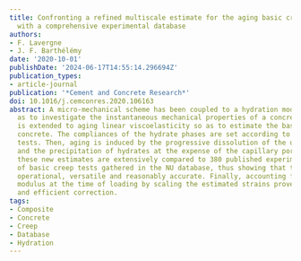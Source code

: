 ```yaml
---
title: Confronting a refined multiscale estimate for the aging basic creep of concrete
  with a comprehensive experimental database
authors:
- F. Lavergne
- J. F. Barthélémy
date: '2020-10-01'
publishDate: '2024-06-17T14:55:14.296694Z'
publication_types:
- article-journal
publication: '*Cement and Concrete Research*'
doi: 10.1016/j.cemconres.2020.106163
abstract: A micro-mechanical scheme has been coupled to a hydration model in [1] so
  as to investigate the instantaneous mechanical properties of a concrete. That scheme
  is extended to aging linear viscoelasticity so as to estimate the basic creep of
  concrete. The compliances of the hydrate phases are set according to existing nanoindentation
  tests. Then, aging is induced by the progressive dissolution of the unhydrated particles
  and the precipitation of hydrates at the expense of the capillary porosity. Eventually,
  these new estimates are extensively compared to 380 published experimental results
  of basic creep tests gathered in the NU database, thus showing that the method is
  operational, versatile and reasonably accurate. Finally, accounting for the Young
  modulus at the time of loading by scaling the estimated strains proved a justified
  and efficient correction.
tags:
- Composite
- Concrete
- Creep
- Database
- Hydration
---
```

